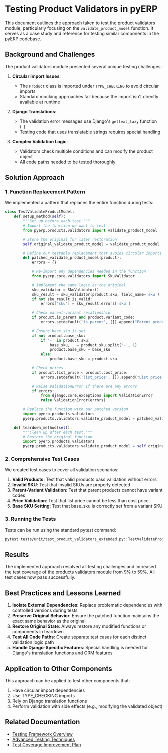 # Testing Product Validators in pyERP

This document outlines the approach taken to test the product validators module, particularly focusing on the `validate_product_model` function. It serves as a case study and reference for testing similar components in the pyERP codebase.

## Background and Challenges

The product validators module presented several unique testing challenges:

1. **Circular Import Issues**:
   - The `Product` class is imported under `TYPE_CHECKING` to avoid circular imports
   - Standard mocking approaches fail because the import isn't directly available at runtime

2. **Django Translations**:
   - The validation error messages use Django's `gettext_lazy` function (`_`)
   - Testing code that uses translatable strings requires special handling

3. **Complex Validation Logic**:
   - Validators check multiple conditions and can modify the product object
   - All code paths needed to be tested thoroughly

## Solution Approach

### 1. Function Replacement Pattern

We implemented a pattern that replaces the entire function during tests:

```python
class TestValidateProductModel:
    def setup_method(self):
        """Set up before each test."""
        # Import the function we want to test
        from pyerp.products.validators import validate_product_model

        # Store the original for later restoration
        self.original_validate_product_model = validate_product_model

        # Define our testable replacement that avoids circular imports
        def patched_validate_product_model(product):
            errors = {}

            # Re-import any dependencies needed in the function
            from pyerp.core.validators import SkuValidator

            # Implement the same logic as the original
            sku_validator = SkuValidator()
            sku_result = sku_validator(product.sku, field_name='sku')
            if not sku_result.is_valid:
                errors['sku'] = sku_result.errors['sku']

            # Check parent-variant relationship
            if product.is_parent and product.variant_code:
                errors.setdefault('is_parent', []).append("Parent products should not have variant codes")

            # Ensure base_sku is set
            if not product.base_sku:
                if '-' in product.sku:
                    base_sku, _ = product.sku.split('-', 1)
                    product.base_sku = base_sku
                else:
                    product.base_sku = product.sku

            # Check prices
            if product.list_price < product.cost_price:
                errors.setdefault('list_price', []).append("List price should not be less than cost price")

            # Raise ValidationError if there are any errors
            if errors:
                from django.core.exceptions import ValidationError
                raise ValidationError(errors)

        # Replace the function with our patched version
        import pyerp.products.validators
        pyerp.products.validators.validate_product_model = patched_validate_product_model

    def teardown_method(self):
        """Clean up after each test."""
        # Restore the original function
        import pyerp.products.validators
        pyerp.products.validators.validate_product_model = self.original_validate_product_model
```

### 2. Comprehensive Test Cases

We created test cases to cover all validation scenarios:

1. **Valid Products**: Test that valid products pass validation without errors
2. **Invalid SKU**: Test that invalid SKUs are properly detected
3. **Parent-Variant Validation**: Test that parent products cannot have variant codes
4. **Price Validation**: Test that list price cannot be less than cost price
5. **Base SKU Setting**: Test that base_sku is correctly set from a variant SKU

### 3. Running the Tests

Tests can be run using the standard pytest command:

```bash
pytest tests/unit/test_product_validators_extended.py::TestValidateProductModel -v
```

## Results

The implemented approach resolved all testing challenges and increased the test coverage of the products validators module from 9% to 59%. All test cases now pass successfully.

## Best Practices and Lessons Learned

1. **Isolate External Dependencies**: Replace problematic dependencies with controlled versions during tests
2. **Preserve Original Behavior**: Ensure the patched function maintains the exact same behavior as the original
3. **Restore Original State**: Always restore any modified functions or components in teardown
4. **Test All Code Paths**: Create separate test cases for each distinct validation logic path
5. **Handle Django-Specific Features**: Special handling is needed for Django's translation functions and ORM features

## Application to Other Components

This approach can be applied to test other components that:

1. Have circular import dependencies
2. Use TYPE_CHECKING imports
3. Rely on Django translation functions
4. Perform validation with side effects (e.g., modifying the validated object)

## Related Documentation

- [Testing Framework Overview](../README.md)
- [Advanced Testing Techniques](../../tests/README.md#advanced-testing-techniques)
- [Test Coverage Improvement Plan](../../.ai/stories/test_coverage_improvement.md)
